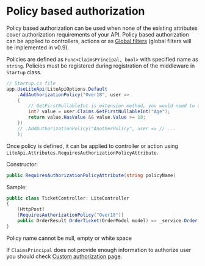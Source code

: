 ﻿---
Author: stanac
CreatedDate: 2017-04-15
Title: Policy based authorization
RenderTitle: false
IsHtml: false
Id: policy-authorization
ParentPageId: authorization
---

# Policy based authorization

Policy based authorization can be used when none of the existing attributes
cover authorization requirements of your API. Policy based authorization
can be applied to controllers, actions or as [Global filters](/docs/global-filters) 
(global filters will be implemented in v0.9).

Policies are defined as `Func<ClaimsPrincipal, bool>` with specified name as `string`.
Policies must be registered during registration of the middleware in `Startup`
class.


```csharp
// Startup.cs file
app.UseLiteApi(LiteApiOptions.Default  
    .AddAuthorizationPolicy("Over18", user =>
    {
        // GetFirstNullableInt is extension method, you would need to add "using LiteApi;" to use it.
        int? value = user.Claims.GetFirstNullableInt("Age");
        return value.HasValue && value.Value >= 18;
    })
    // .AddAuthorizationPolicy("AnotherPolicy", user => // ...
    );
```

Once policy is defined, it can be applied to controller or action using
`LiteApi.Attributes.RequiresAuthorizationPolicyAttribute`.

Constructor:
```csharp
public RequiresAuthorizationPolicyAttribute(string policyName)
```

Sample:
```csharp
public class TicketController: LiteController
{
    [HttpPost]
    [RequiresAuthorizationPolicy("Over18")]
    public OrderResult OrderTicket(OrderModel model) => _service.Order(model);
}
```

Policy name cannot be null, empty or white space

If `ClaimsPrincipal` does not provide enough information to authorize user
you should check [Custom authorization page](/docs/custom-authorization).